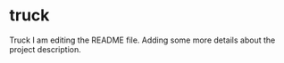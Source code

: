 # truck
Truck
I am editing the README file. Adding some more details about the project description.
